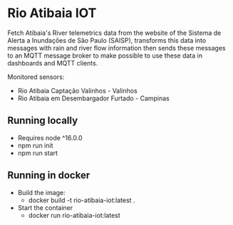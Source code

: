 # Rio Atibaia IOT
Fetch Atibaia's River telemetrics data from the website of the Sistema de Alerta a Inundações de São Paulo (SAISP), transforms this data into messages with rain and river flow information then sends these messages to an MQTT message broker to make possible to use these data in dashboards and MQTT clients.

Monitored sensors:
- Rio Atibaia Captação Valinhos - Valinhos
- Rio Atibaia em Desembargador Furtado - Campinas

## Running locally
- Requires node ^16.0.0
- npm run init
- npm run start

## Running in docker
- Build the image:
    - docker build -t rio-atibaia-iot:latest .
- Start the container
    - docker run rio-atibaia-iot:latest
